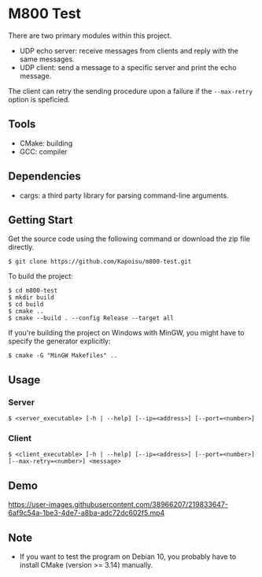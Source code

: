 # M800 Test

There are two primary modules within this project.
* UDP echo server: receive messages from clients and reply with the same messages.
* UDP client: send a message to a specific server and print the echo message.

The client can retry the sending procedure upon a failure if the ```--max-retry``` option is speficied.

## Tools
* CMake: building
* GCC: compiler

## Dependencies
* cargs: a third party library for parsing command-line arguments.

## Getting Start

Get the source code using the following command or download the zip file directly.
```
$ git clone https://github.com/Kapoisu/m800-test.git
```

To build the project:
```
$ cd m800-test
$ mkdir build
$ cd build
$ cmake ..
$ cmake --build . --config Release --target all
```

If you're building the project on Windows with MinGW, you might have to specify the generator explicitly:
```
$ cmake -G "MinGW Makefiles" ..
```

## Usage
### Server
```
$ <server_executable> [-h | --help] [--ip=<address>] [--port=<number>]
```
### Client
```
$ <client_executable> [-h | --help] [--ip=<address>] [--port=<number>] [--max-retry=<number>] <message>
```

## Demo
https://user-images.githubusercontent.com/38966207/219833647-6af9c54a-1be3-4de7-a8ba-adc72dc602f5.mp4

## Note
* If you want to test the program on Debian 10, you probably have to install CMake (version >= 3.14) manually.
